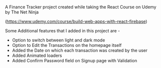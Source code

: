 A Finance Tracker project created while taking the React Course on Udemy by The Net Ninja 

(https://www.udemy.com/course/build-web-apps-with-react-firebase)


Some Additional features that I added in this project are - 

- Option to switch between light and dark mode
- Option to Edit the Transactions on the homepage itself
- Added the Date on which each transaction was created by the user
- Added Animated loaders 
- Added Confirm Password field on Signup page with Validation
